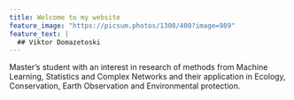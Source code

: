 ```yaml
---
title: Welcome to my website
feature_image: "https://picsum.photos/1300/400?image=989"
feature_text: |
  ## Viktor Domazetoski
---
```


Master’s student with an interest in research of methods from Machine Learning, Statistics and Complex Networks and their application in Ecology, Conservation, Earth Observation and Environmental protection.